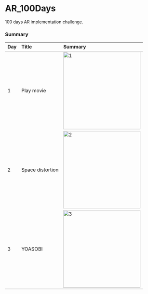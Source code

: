 # AR_100Days

100 days AR implementation challenge.

### Summary

| Day | Title | Summary |
|:--|:--|:--|
| 1 | Play movie | <img width="256" alt="1" src="https://user-images.githubusercontent.com/5768361/103440936-47955200-4c8d-11eb-9c55-c1edeca790b0.png"> |
| 2 | Space distortion| <img width="256" alt="2" src="https://user-images.githubusercontent.com/5768361/103459581-e84e4500-4d53-11eb-88f1-2ed08fae9775.PNG"> |
| 3 | YOASOBI | <img width="256" alt="3" src="https://user-images.githubusercontent.com/5768361/103481340-b6091a00-4e1d-11eb-8a78-7693f72e7cb5.png"> |


